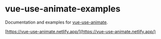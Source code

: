 # vue-use-animate-examples

Documentation and examples for [vue-use-animate](https://github.com/maciejg-git/vue-use-animate).

[https://vue-use-animate.netlify.app/](https://vue-use-animate.netlify.app/)
